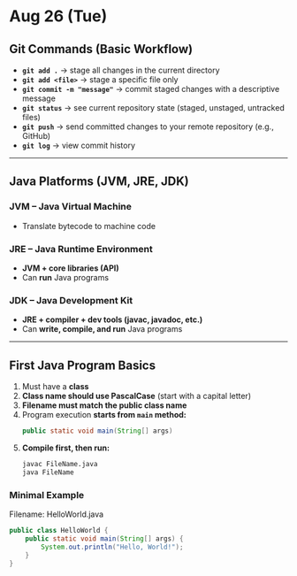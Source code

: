 # Aug 26 (Tue)

## Git Commands (Basic Workflow)

- **`git add .`** → stage all changes in the current directory  
- **`git add <file>`** → stage a specific file only  
- **`git commit -m "message"`** → commit staged changes with a descriptive message  
- **`git status`** → see current repository state (staged, unstaged, untracked files)  
- **`git push`** → send committed changes to your remote repository (e.g., GitHub)  
- **`git log`** → view commit history  

---

## Java Platforms (JVM, JRE, JDK)

### JVM – Java Virtual Machine
- Translate bytecode to machine code  

### JRE – Java Runtime Environment
- **JVM + core libraries (API)**  
- Can **run** Java programs  

### JDK – Java Development Kit
- **JRE + compiler + dev tools (javac, javadoc, etc.)**  
- Can **write, compile, and run** Java programs  

---

## First Java Program Basics

1. Must have a **class**  
2. **Class name should use PascalCase** (start with a capital letter)  
3. **Filename must match the public class name**  
4. Program execution **starts from `main` method:**
    ```java
    public static void main(String[] args)
    ```
5. **Compile first, then run:**
    ```bash
    javac FileName.java
    java FileName
    ```

### Minimal Example

Filename: HelloWorld.java
```java
public class HelloWorld {
    public static void main(String[] args) {
        System.out.println("Hello, World!");
    }
}
